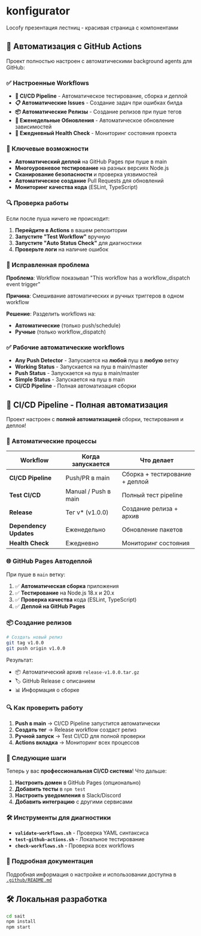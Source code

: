 # konfigurator

Locofy презентация лестниц - красивая страница с компонентами

## 🚀 Автоматизация с GitHub Actions

Проект полностью настроен с автоматическими background agents для GitHub:

### ✅ Настроенные Workflows

- **🔄 CI/CD Pipeline** - Автоматическое тестирование, сборка и деплой
- **📋 Автоматические Issues** - Создание задач при ошибках билда
- **📦 Автоматические Релизы** - Создание релизов при пуше тегов
- **🔄 Еженедельные Обновления** - Автоматическое обновление зависимостей
- **🏥 Ежедневный Health Check** - Мониторинг состояния проекта

### 🎯 Ключевые возможности

- **Автоматический деплой** на GitHub Pages при пуше в main
- **Многоуровневое тестирование** на разных версиях Node.js
- **Сканирование безопасности** и проверка уязвимостей
- **Автоматическое создание** Pull Requests для обновлений
- **Мониторинг качества кода** (ESLint, TypeScript)

### 🔍 Проверка работы

Если после пуша ничего не происходит:

1. **Перейдите в Actions** в вашем репозитории
2. **Запустите "Test Workflow"** вручную
3. **Запустите "Auto Status Check"** для диагностики
4. **Проверьте логи** на наличие ошибок

### 🐛 Исправленная проблема

**Проблема**: Workflow показывал "This workflow has a workflow_dispatch event trigger"

**Причина**: Смешивание автоматических и ручных триггеров в одном workflow

**Решение**: Разделить workflows на:
- **Автоматические** (только push/schedule)
- **Ручные** (только workflow_dispatch)

### ✅ Рабочие автоматические workflows

- **Any Push Detector** - Запускается на **любой** пуш в **любую** ветку
- **Working Status** - Запускается на пуш в main/master
- **Push Status** - Запускается на пуш в main/master
- **Simple Status** - Запускается на пуш в main
- **CI/CD Pipeline** - Полная автоматизация сборки

## 🚀 CI/CD Pipeline - Полная автоматизация

Проект настроен с **полной автоматизацией** сборки, тестирования и деплоя!

### 🔄 Автоматические процессы

| Workflow | Когда запускается | Что делает |
|----------|-------------------|------------|
| **CI/CD Pipeline** | Push/PR в main | Сборка + тестирование + деплой |
| **Test CI/CD** | Manual / Push в main | Полный тест pipeline |
| **Release** | Тег v* (v1.0.0) | Создание релиза + архив |
| **Dependency Updates** | Еженедельно | Обновление пакетов |
| **Health Check** | Ежедневно | Мониторинг состояния |

### 🌐 GitHub Pages Автодеплой

При пуше в `main` ветку:
1. ✅ **Автоматическая сборка** приложения
2. ✅ **Тестирование** на Node.js 18.x и 20.x
3. ✅ **Проверка качества** кода (ESLint, TypeScript)
4. ✅ **Деплой на GitHub Pages**

### 📦 Создание релизов

```bash
# Создать новый релиз
git tag v1.0.0
git push origin v1.0.0
```

Результат:
- 📦 Автоматический архив `release-v1.0.0.tar.gz`
- 🏷️ GitHub Release с описанием
- 📊 Информация о сборке

### 🔍 Как проверить работу

1. **Push в main** → CI/CD Pipeline запустится автоматически
2. **Создать тег** → Release workflow создаст релиз
3. **Ручной запуск** → Test CI/CD для полной проверки
4. **Actions вкладка** → Мониторинг всех процессов

### 🎯 Следующие шаги

Теперь у вас **профессиональная CI/CD система**! Что дальше:

1. **Настроить домен** в GitHub Pages (опционально)
2. **Добавить тесты** в `npm test`
3. **Настроить уведомления** в Slack/Discord
4. **Добавить интеграцию** с другими сервисами

### 🛠 Инструменты для диагностики

- **`validate-workflows.sh`** - Проверка YAML синтаксиса
- **`test-github-actions.sh`** - Локальное тестирование
- **`check-workflows.sh`** - Проверка всех workflows

### 📖 Подробная документация

Подробная информация о настройке и использовании доступна в [`.github/README.md`](.github/README.md)

## 🛠 Локальная разработка

```bash
cd sait
npm install
npm start
```
